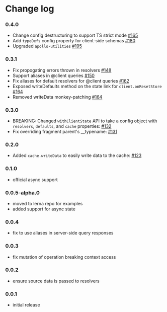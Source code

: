 # Change log

### 0.4.0
- Change config destructuring to support TS strict mode [#165](https://github.com/apollographql/apollo-link-state/pull/165)
- Add `typeDefs` config property for client-side schemas [#180](https://github.com/apollographql/apollo-link-state/pull/180)
- Upgraded `apollo-utilities` [#195](https://github.com/apollographql/apollo-link-state/pull/195)

### 0.3.1
- Fix propogating errors thrown in resolvers [#148](https://github.com/apollographql/apollo-link-state/pull/148)
- Support aliases in @client queries [#150](https://github.com/apollographql/apollo-link-state/pull/150)
- Fix aliases for default resolvers for @client queries [#162](https://github.com/apollographql/apollo-link-state/pull/162)
- Exposed writeDefaults method on the state link for `client.onResetStore` [#164](https://github.com/apollographql/apollo-link-state/pull/164)
- Removed writeData monkey-patching [#164](https://github.com/apollographql/apollo-link-state/pull/164)

### 0.3.0
- BREAKING: Changed `withClientState` API to take a config object with `resolvers`, `defaults`, and `cache` properties: [#132](https://github.com/apollographql/apollo-link-state/pull/132)
- Fix overriding fragment parent's __typename: [#131](https://github.com/apollographql/apollo-link-state/pull/131)

### 0.2.0
- Added `cache.writeData` to easily write data to the cache: [#123](https://github.com/apollographql/apollo-link-state/pull/123)

### 0.1.0
- official async support

### 0.0.5-alpha.0
- moved to lerna repo for examples
- added support for async state

### 0.0.4
- fix to use aliases in server-side query responses

### 0.0.3
- fix mutation of operation breaking context access

### 0.0.2
- ensure source data is passed to resolvers

### 0.0.1
- initial release
